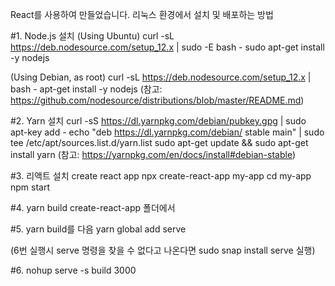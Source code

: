 React를 사용하여 만들었습니다.
리눅스 환경에서 설치 및 배포하는 방법

#1. Node.js 설치
(Using Ubuntu)
curl -sL https://deb.nodesource.com/setup_12.x | sudo -E bash -
sudo apt-get install -y nodejs

(Using Debian, as root)
curl -sL https://deb.nodesource.com/setup_12.x | bash -
apt-get install -y nodejs
(참고: https://github.com/nodesource/distributions/blob/master/README.md)

#2. Yarn 설치
curl -sS https://dl.yarnpkg.com/debian/pubkey.gpg | sudo apt-key add -
echo "deb https://dl.yarnpkg.com/debian/ stable main" | sudo tee /etc/apt/sources.list.d/yarn.list
sudo apt-get update && sudo apt-get install yarn
(참고: https://yarnpkg.com/en/docs/install#debian-stable)

#3. 리액트 설치 create react app
npx create-react-app my-app
cd my-app
npm start

#4. yarn build
create-react-app 폴더에서

#5. yarn build를 다음
yarn global add serve

(6번 실행시 serve 명령을 찾을 수 없다고 나온다면
sudo snap install serve
실행)

#6. nohup serve -s build 3000

